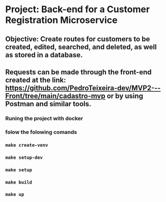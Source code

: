 # Project: Back-end for a Customer Registration Microservice

## Objective: Create routes for customers to be created, edited, searched, and deleted, as well as stored in a database.

## Requests can be made through the front-end created at the link: https://github.com/PedroTeixeira-dev/MVP2---Front/tree/main/cadastro-mvp or by using Postman and similar tools.

### Runing the project with docker

### folow the folowing comands

### `make create-venv`

### `make setup-dev`

### `make setup`

### `make build`

### `make up`
